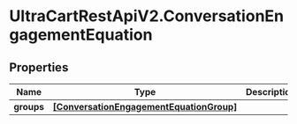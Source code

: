 # UltraCartRestApiV2.ConversationEngagementEquation

## Properties
Name | Type | Description | Notes
------------ | ------------- | ------------- | -------------
**groups** | [**[ConversationEngagementEquationGroup]**](ConversationEngagementEquationGroup.md) |  | [optional] 



